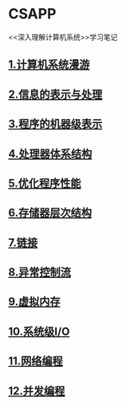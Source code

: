 # CSAPP
<<深入理解计算机系统>>学习笔记

## [1.计算机系统漫游](chapter1)
## [2.信息的表示与处理](chapter2)
## [3.程序的机器级表示](chapter3)
## [4.处理器体系结构](chapter4)
## [5.优化程序性能](chapter5)
## [6.存储器层次结构](chapter6)
## [7.链接](chapter7)
## [8.异常控制流](chapter8)
## [9.虚拟内存](chapter9)
## [10.系统级I/O](chapter10)
## [11.网络编程](chapter11)
## [12.并发编程](chapter12)
